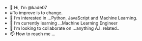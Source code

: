- 👋 Hi, I’m @kade07
- #To improve is to change.
- 👀 I’m interested in ...Python, JavaScript and Machine Learning.
- 🌱 I’m currently learning ...Machine Learning Engineer
- 💞️ I’m looking to collaborate on ...anything A.I. related..
- 📫 How to reach me ...

<!---
kade07/kade07 is a ✨ special ✨ repository because its `README.md` (this file) appears on your GitHub profile.
You can click the Preview link to take a look at your changes.
--->
